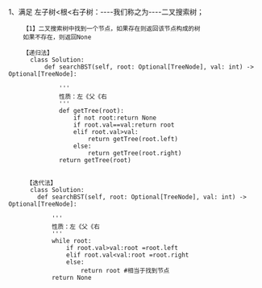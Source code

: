 1、满足 左子树<根<右子树：----我们称之为----二叉搜索树；

        【1】二叉搜索树中找到一个节点，如果存在则返回该节点构成的树
        如果不存在，则返回None
        
        【递归法】
          class Solution:
              def searchBST(self, root: Optional[TreeNode], val: int) -> Optional[TreeNode]:

                  '''
                  性质：左《父《右
                  '''
                  def getTree(root):
                      if not root:return None
                      if root.val==val:return root
                      elif root.val>val:
                          return getTree(root.left)
                      else:
                          return getTree(root.right)
                  return getTree(root)        
          
          
         【迭代法】
          class Solution:
            def searchBST(self, root: Optional[TreeNode], val: int) -> Optional[TreeNode]:

                '''
                性质：左《父《右
                '''
                while root:
                    if root.val>val:root =root.left
                    elif root.val<val:root =root.right
                    else:
                        return root #相当于找到节点
                return None



